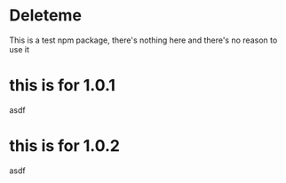 # Deleteme
This is a test npm package, there's nothing here and there's no reason to use it


# this is for 1.0.1

asdf


# this is for 1.0.2

asdf